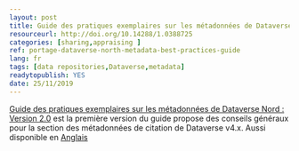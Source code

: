 ```yaml
---
layout: post 
title: Guide des pratiques exemplaires sur les métadonnées de Dataverse Nord
resourceurl: http://doi.org/10.14288/1.0388725
categories: [sharing,appraising ]
ref: portage-dataverse-north-metadata-best-practices-guide
lang: fr
tags: [data repositories,Dataverse,metadata]
readytopublish: YES
date: 25/11/2019
---
```

[Guide des pratiques exemplaires sur les métadonnées de Dataverse Nord : Version 2.0](http://doi.org/10.14288/1.0388725) est la première version du guide propose des conseils généraux pour la section des métadonnées de citation de Dataverse v4.x. Aussi disponible en [Anglais](https://doi.org/10.14288/1.0388724) 